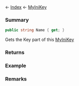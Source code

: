 ← [Index](Api-Index) ← [MyIniKey](VRage.Game.ModAPI.Ingame.Utilities.MyIniKey)

### Summary

```csharp
public string Name { get; }
```

Gets the Key part of this [MyIniKey](VRage.Game.ModAPI.Ingame.Utilities.MyIniKey) 

### Returns

### Example

### Remarks

